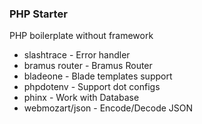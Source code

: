 ### PHP Starter

PHP boilerplate without framework

- slashtrace - Error handler
- bramus router - Bramus Router
- bladeone - Blade templates support
- phpdotenv - Support dot configs
- phinx - Work with Database
- webmozart/json - Encode/Decode JSON